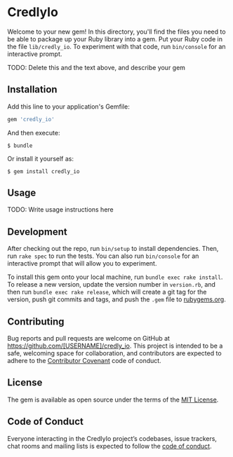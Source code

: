 # CredlyIo

Welcome to your new gem! In this directory, you'll find the files you need to be able to package up your Ruby library into a gem. Put your Ruby code in the file `lib/credly_io`. To experiment with that code, run `bin/console` for an interactive prompt.

TODO: Delete this and the text above, and describe your gem

## Installation

Add this line to your application's Gemfile:

```ruby
gem 'credly_io'
```

And then execute:

    $ bundle

Or install it yourself as:

    $ gem install credly_io

## Usage

TODO: Write usage instructions here

## Development

After checking out the repo, run `bin/setup` to install dependencies. Then, run `rake spec` to run the tests. You can also run `bin/console` for an interactive prompt that will allow you to experiment.

To install this gem onto your local machine, run `bundle exec rake install`. To release a new version, update the version number in `version.rb`, and then run `bundle exec rake release`, which will create a git tag for the version, push git commits and tags, and push the `.gem` file to [rubygems.org](https://rubygems.org).

## Contributing

Bug reports and pull requests are welcome on GitHub at https://github.com/[USERNAME]/credly_io. This project is intended to be a safe, welcoming space for collaboration, and contributors are expected to adhere to the [Contributor Covenant](http://contributor-covenant.org) code of conduct.

## License

The gem is available as open source under the terms of the [MIT License](http://opensource.org/licenses/MIT).

## Code of Conduct

Everyone interacting in the CredlyIo project’s codebases, issue trackers, chat rooms and mailing lists is expected to follow the [code of conduct](https://github.com/[USERNAME]/credly_io/blob/master/CODE_OF_CONDUCT.md).
